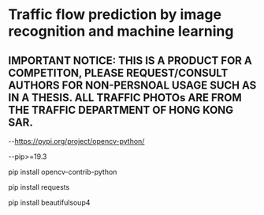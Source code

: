 # Traffic flow prediction by image recognition and machine learning

## IMPORTANT NOTICE: THIS IS A PRODUCT FOR A COMPETITON, PLEASE REQUEST/CONSULT AUTHORS FOR NON-PERSNOAL USAGE SUCH AS IN A THESIS. ALL TRAFFIC PHOTOs ARE FROM THE TRAFFIC DEPARTMENT OF HONG KONG SAR.

--https://pypi.org/project/opencv-python/

--pip>=19.3

pip install opencv-contrib-python


pip install requests

pip install beautifulsoup4
